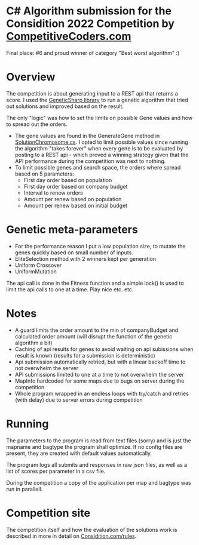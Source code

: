 
# C# Algorithm submission for the Considition 2022 Competition by [CompetitiveCoders.com](https://www.competitivecoders.com)

Final place: #6 and proud winner of category "Best worst algorithm" :)

# Overview
The competition is about generating input to a REST api that returns a score. 
I used the [GeneticSharp library](https://github.com/giacomelli/GeneticSharp) to run a genetic algorithm that tried out solutions and improved based on the result. 

The only "logic" was how to set the limits on possible Gene values and how to spread out the orders. 
* The gene values are found in the GenerateGene method in [SolutionChromosome.cs](https://github.com/skarlman/Considition-2022-CSharp/blob/main/Genetic/SolutionChromosome.cs). I opted to limit possible values since running the algorithm "takes forever" when every gene is to be evaluated by posting to a REST api - which proved a winning strategy given that the API performance during the competition was next to nothing.
* To limit possible genes and search space, the orders where spread based on 5 parameters:
  - First day order based on population
  - First day order based on company budget
  - Interval to renew orders
  - Amount per renew based on population
  - Amount per renew based on initial budget


# Genetic meta-parameters
* For the performance reason I put a low population size, to mutate the genes quickly based on small number of inputs.
* EliteSelection method with 2 winners kept per generation
* Uniform Crossover
* UniformMutation

The api call is done in the Fitness function and a simple lock() is used to limit the api calls to one at a time. Play nice etc. etc.

# Notes
* A guard limits the order amount to the min of companyBudget and calculated order amount (will disrupt the function of the genetic algorithm a bit)
* Caching of api results for genes to avoid waiting on api subissions when result is known (results for a submission is deterministic)
* Api submission automatically retried, but with a linear backoff time to not overwhelm the server
* API submissions limited to one at a time to not overwhelm the server
* MapInfo hardcoded for some maps due to bugs on server during the competition
* Whole program wrapped in an endless loops with try/catch and retries (with delay) due to server errors during competition


# Running
The parameters to the program is read from text files (sorry) and is just the mapname and bagtype the program shall optimize. If no config files are present, they are created with default values automatically.

The program logs all submits and responses in raw json files, as well as a list of scores per parameter in a csv file.

During the competition a copy of the application per map and bagtype was run in parallell.




# Competition site

The competition itself and how the evaluation of the solutions work is described in more in detail on [Considition.com/rules](https://www.considition.com/rules).
